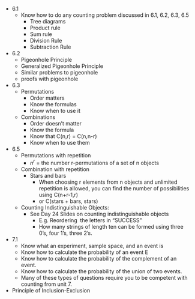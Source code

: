 - 6.1
	- Know how to do any counting problem discussed in 6.1, 6.2, 6.3, 6.5
		- Tree diagrams
		- Product rule
		- Sum rule
		- Division Rule
		- Subtraction Rule
- 6.2
	- Pigeonhole Principle
	- Generalized Pigeonhole Principle
	- Similar problems to pigeonhole
	- proofs with pigeonhole
- 6.3
	- Permutations
		- Order matters
		- Know the formulas
		- Know when to use it
	- Combinations
		- Order doesn’t matter
		- Know the formula
		- Know that C(n,r) = C(n,n-r)
		- Know when to use them
- 6.5
	- Permutations with repetition
		- $n^r$ = the number r-permutations of a set of n objects
	- Combination with repetition
		- Stars and bars
			- When choosing r elements from n objects and unlimited repetition is allowed, you can find the number of possibilities using C(n+r-1,r)
			- or C(stars + bars, stars)
	- Counting Indistinguishable Objects:
		- See Day 24 Slides on counting indistinguishable objects
			- E.g. Reordering  the letters in “SUCCESS”
			- How many strings of length ten can be formed using three 0’s, four 1’s, three 2’s.
- 7.1
	- Know what an experiment, sample space, and an event is
	- Know how to calculate the probability of an event E
	- Know how to calculate the probability of the complement of an event. 
	- Know how to calculate the probability of the union of two events.
	- Many of these types of questions require you to be competent with counting from unit 7.  
- Principle of Inclusion-Exclusion
